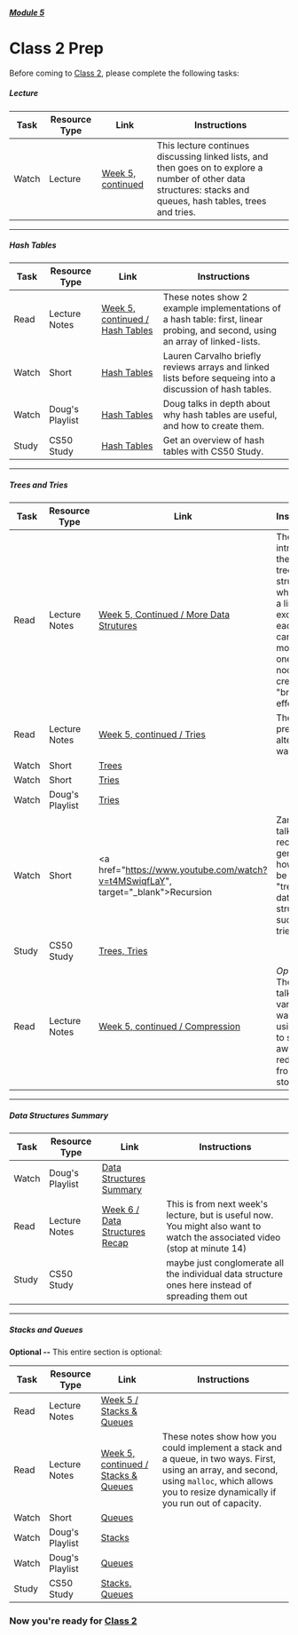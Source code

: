 ##### [Module 5](../../)

# Class 2 Prep

Before coming to [Class 2](../class2), please complete the following tasks:

##### Lecture 
Task | Resource Type | Link | Instructions
-----|------|------|------
Watch | Lecture | <a href="https://www.youtube.com/watch?v=3p_Scm7qSfU" target="_blank">Week 5, continued</a> | This lecture continues discussing linked lists, and then goes on to explore a number of other data structures: stacks and queues, hash tables, trees and tries.

***

##### Hash Tables
Task | Resource Type | Link | Instructions
-----|------|------|------
Read | Lecture Notes | <a href="http://cdn.cs50.net/2015/fall/lectures/5/w/notes5w/notes5w.html#hash_tables" target="_blank">Week 5, continued / Hash Tables</a> | These notes show 2 example implementations of a hash table: first, linear probing, and second, using an array of linked-lists.
Watch | Short | <a href="https://www.youtube.com/watch?v=h2d9b_nEzoA&index=1&list=PLhQjrBD2T3825srGzBvJGMWJX4PATLYaq" target="_blank">Hash Tables</a> | Lauren Carvalho briefly reviews arrays and linked lists before sequeing into a discussion of hash tables.
Watch | Doug's Playlist | <a href="https://www.youtube.com/watch?v=tjtFkT97Xmc&index=3&list=PLhQjrBD2T383tuTZvvexny73B9-sl2aEj" target="_blank">Hash Tables</a> | Doug talks in depth about why hash tables are useful, and how to create them.
Study | CS50 Study | <a href="https://study.cs50.net/?toc=hashtables" target="_blank">Hash Tables</a> | Get an overview of hash tables with CS50 Study.

***

##### Trees and Tries
Task | Resource Type | Link | Instructions
-----|------|------|------
Read | Lecture Notes | <a href="http://cdn.cs50.net/2015/fall/lectures/5/w/notes5w/notes5w.html#more_data_structures" target="_blank">Week 5, Continued / More Data Strutures</a> | These notes introduce the idea of a tree data structure, which is like a linked list except that each node can point to more than one "next" node, creating a "branching" effect. 
Read | Lecture Notes | <a href="http://cdn.cs50.net/2015/fall/lectures/5/w/notes5w/notes5w.html#tries" target="_blank">Week 5, continued / Tries</a> | These notes present an alternate way of 
Watch | Short | <a href="https://www.youtube.com/watch?v=mFptHjTT3l8&list=PLhQjrBD2T3825srGzBvJGMWJX4PATLYaq&index=3" target="_blank">Trees</a>
Watch | Short | <a href="https://www.youtube.com/watch?v=NKr6gWcXkIM&list=PLhQjrBD2T3825srGzBvJGMWJX4PATLYaq&index=4" target="_blank">Tries</a>
Watch | Doug's Playlist | <a href="https://www.youtube.com/watch?v=TRg9DQFu0kU&list=PLhQjrBD2T383tuTZvvexny73B9-sl2aEj&index=5" target="_blank">Tries</a>
Watch | Short | <a href="https://www.youtube.com/watch?v=t4MSwiqfLaY", target="_blank">Recursion</a> | Zamyla talks about recursion in general, and how it can be used for "tree-like" data structures such as tries.
Study | CS50 Study | <a href="https://study.cs50.net/?toc=trees,tries" target="_blank">Trees, Tries</a> | 
Read | Lecture Notes | <a href="http://cdn.cs50.net/2015/fall/lectures/5/w/notes5w/notes5w.html#compression" target="_blank">Week 5, continued / Compression</a> | *Optional* <br> These notes talk about various cool ways of using trees to strip away redundancy from data storage.

***

##### Data Structures Summary
Task | Resource Type | Link | Instructions
-----|------|------|------
Watch | Doug's Playlist | <a href="https://www.youtube.com/watch?v=YiwRCN_SMuA&list=PLhQjrBD2T383tuTZvvexny73B9-sl2aEj&index=4" target="_blank">Data Structures Summary</a>
Read | Lecture Notes | <a href="http://cdn.cs50.net/2015/fall/lectures/6/m/notes6m/notes6m.html#data_structures_recap" target="_blank">Week 6 / Data Structures Recap</a> | This is from next week's lecture, but is useful now. You might also want to watch the associated video (stop at minute 14)
Study | CS50 Study | | maybe just conglomerate all the individual data structure ones here instead of spreading them out

***

##### Stacks and Queues

**Optional --**  This entire section is optional:

Task | Resource Type | Link | Instructions
-----|------|------|------
Read | Lecture Notes | <a href="http://cdn.cs50.net/2015/fall/lectures/5/m/notes5m/notes5m.html#stacks_queues" target="_blank">Week 5 / Stacks & Queues</a>
Read | Lecture Notes | <a href="http://cdn.cs50.net/2015/fall/lectures/5/w/notes5w/notes5w.html#stacks_queues" target="_blank">Week 5, continued / Stacks & Queues</a> | These notes show how you could implement a stack and a queue, in two ways. First, using an array, and second, using `malloc`, which allows you to resize dynamically if you run out of capacity.
Watch | Short | <a href="https://www.youtube.com/watch?v=SLOrrO7DlYo&list=PLhQjrBD2T3825srGzBvJGMWJX4PATLYaq&index=2" target="_blank">Queues</a>
Watch | Doug's Playlist | <a href="https://www.youtube.com/watch?v=9Tp8wHD66lw&list=PLhQjrBD2T383tuTZvvexny73B9-sl2aEj" target="_blank">Stacks</a>
Watch | Doug's Playlist | <a href="https://www.youtube.com/watch?v=10jRKWI9s1k&list=PLhQjrBD2T383tuTZvvexny73B9-sl2aEj&index=2" target="_blank">Queues</a>
Study | CS50 Study | <a href="https://study.cs50.net/?toc=stacks,queues" target="_blank">Stacks, Queues</a> | 

### Now you're ready for [Class 2](../class2)
